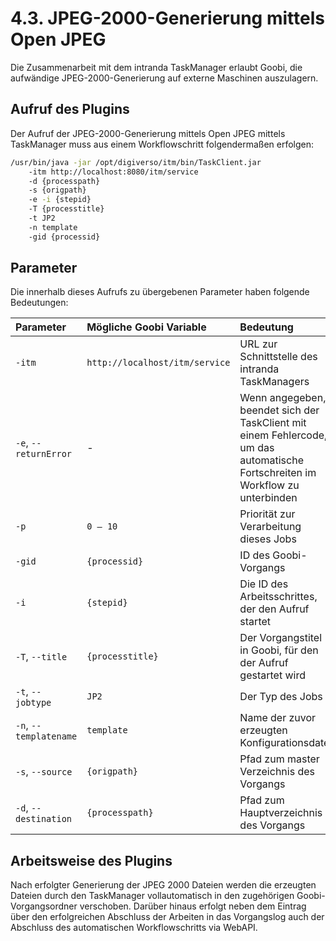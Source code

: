 # 4.3. JPEG-2000-Generierung mittels Open JPEG

Die Zusammenarbeit mit dem intranda TaskManager erlaubt Goobi, die aufwändige JPEG-2000-Generierung auf externe Maschinen auszulagern.

## Aufruf des Plugins

Der Aufruf der JPEG-2000-Generierung mittels Open JPEG mittels TaskManager muss aus einem Workflowschritt folgendermaßen erfolgen:

```bash
/usr/bin/java -jar /opt/digiverso/itm/bin/TaskClient.jar 
    -itm http://localhost:8080/itm/service 
    -d {processpath} 
    -s {origpath} 
    -e -i {stepid} 
    -T {processtitle} 
    -t JP2 
    -n template 
    -gid {processid}
```

## Parameter  <a id="parameter"></a>

Die innerhalb dieses Aufrufs zu übergebenen Parameter haben folgende Bedeutungen:

| Parameter | Mögliche Goobi Variable | Bedeutung |
| :--- | :--- | :--- |
| `-itm` | `http://localhost/itm/service` | URL zur Schnittstelle des intranda TaskManagers |
| `-e`, `--returnError` | - | Wenn angegeben, beendet sich der TaskClient mit einem Fehlercode, um das automatische Fortschreiten im Workflow zu unterbinden |
| `-p` | `0 – 10` | Priorität zur Verarbeitung dieses Jobs |
| `-gid` | `{processid}` | ID des Goobi-Vorgangs |
| `-i` | `{stepid}` | Die ID des Arbeitsschrittes, der den Aufruf startet |
| `-T`, `--title` | `{processtitle}` | Der Vorgangstitel in Goobi, für den der Aufruf gestartet wird |
| `-t`, `--jobtype` | `JP2` | Der Typ des Jobs |
| `-n`, `--templatename` | `template` | Name der zuvor erzeugten Konfigurationsdatei |
| `-s`, `--source` | `{origpath}` | Pfad zum master Verzeichnis des Vorgangs |
| `-d`, `--destination` | `{processpath}` | Pfad zum Hauptverzeichnis des Vorgangs |

## Arbeitsweise des Plugins

Nach erfolgter Generierung der JPEG 2000 Dateien werden die erzeugten Dateien durch den TaskManager vollautomatisch in den zugehörigen Goobi-Vorgangsordner verschoben. Darüber hinaus erfolgt neben dem Eintrag über den erfolgreichen Abschluss der Arbeiten in das Vorgangslog auch der Abschluss des automatischen Workflowschritts via WebAPI.

